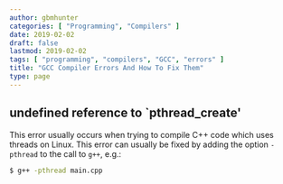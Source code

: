 ```yaml
---
author: gbmhunter
categories: [ "Programming", "Compilers" ]
date: 2019-02-02
draft: false
lastmod: 2019-02-02
tags: [ "programming", "compilers", "GCC", "errors" ]
title: "GCC Compiler Errors And How To Fix Them"
type: page
---
```


## undefined reference to `pthread_create'

This error usually occurs when trying to compile C++ code which uses threads on Linux. This error can usually be fixed by adding the option `-pthread` to the call to `g++`, e.g.:

```sh
$ g++ -pthread main.cpp
```